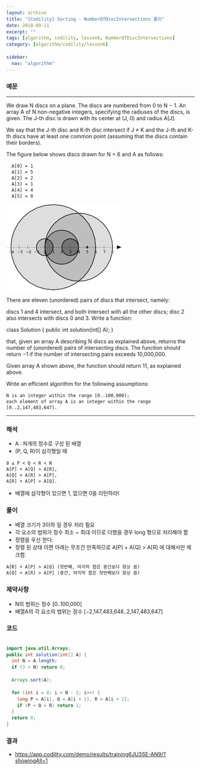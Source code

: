 ```yaml
---
layout: archive
title: "[Codility] Sorting - NumberOfDiscIntersections 풀이"
date: 2018-09-11
excerpt: ""
tags: [algorithm, codility, lesson6, NumberOfDiscIntersections]
category: [algorithm/codility/lesson6]

sidebar:
  nav: "algorithm"
---
```


### 예문

* * *
We draw N discs on a plane. The discs are numbered from 0 to N − 1. An array A of N non-negative integers, specifying the radiuses of the discs, is given. The J-th disc is drawn with its center at (J, 0) and radius A[J].

We say that the J-th disc and K-th disc intersect if J ≠ K and the J-th and K-th discs have at least one common point (assuming that the discs contain their borders).

The figure below shows discs drawn for N = 6 and A as follows:
```
  A[0] = 1
  A[1] = 5
  A[2] = 2
  A[3] = 1
  A[4] = 4
  A[5] = 0
```
![](/assets/image/algorithm/codility/NumberOfDiscIntersections01.png)

There are eleven (unordered) pairs of discs that intersect, namely:

discs 1 and 4 intersect, and both intersect with all the other discs;
disc 2 also intersects with discs 0 and 3.
Write a function:

class Solution { public int solution(int[] A); }

that, given an array A describing N discs as explained above, returns the number of (unordered) pairs of intersecting discs. The function should return −1 if the number of intersecting pairs exceeds 10,000,000.

Given array A shown above, the function should return 11, as explained above.

Write an efficient algorithm for the following assumptions:
```
N is an integer within the range [0..100,000];
each element of array A is an integer within the range [0..2,147,483,647].
```
* * *

### 해석

* A : N개의 정수로 구성 된 배열
* (P, Q, R)이 삼각형일 때
```
0 ≤ P < Q < R < N
A[P] + A[Q] > A[R],
A[Q] + A[R] > A[P],
A[R] + A[P] > A[Q].
```
* 배열에 삼각형이 있으면 1, 없으면 0을 리턴하라!

### 풀이

* 배열 크기가 3이하 일 경우 처리 필요
* 각 요소의 범위가 정수 최소 ~ 최대 이므로 더했을 경우 long 형으로 처리해야 함
* 정렬을 우선 한다.
* 정렬 된 상태 이면 아래는 무조건 만족하므로 A[P] + A[Q] > A[R] 에 대해서만 체크함.
``` HTML
A[R] + A[P] > A[Q] (첫번째, 마지막 합은 중간보다 항상 큼)
A[Q] + A[R] > A[P] (중간, 마지막 합은 첫번째보다 항상 큼)
```

### 제약사항

* N의 범위는 정수 [0..100,000]
* 배열A의 각 요소의 범위는 정수 [−2,147,483,648..2,147,483,647]

### 코드

``` java

import java.util.Arrays;
public int solution(int[] A) {
  int N = A.length;
  if (3 > N) return 0;

  Arrays.sort(A);

  for (int i = 0; i < N - 2; i++) {
    long P = A[i], Q = A[i + 1], R = A[i + 2];
    if (P + Q > R) return 1;
  }
  return 0;
}

```

### 결과

* https://app.codility.com/demo/results/training6JU3SE-AN9/?showingAll=1